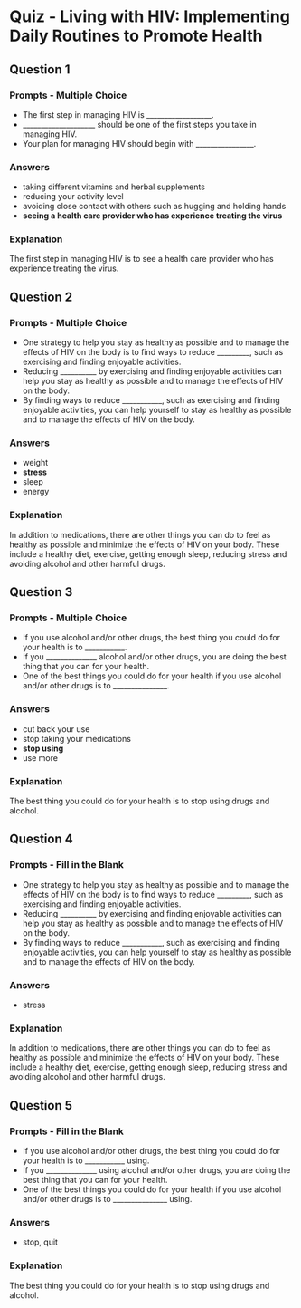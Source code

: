 # Quiz - Living with HIV: Implementing Daily Routines to Promote Health

## Question 1

### Prompts - Multiple Choice
+ The first step in managing HIV is __________________.
+ ____________________ should be one of the first steps you take in managing HIV.
+ Your plan for managing HIV should begin with ________________.

### Answers
+ taking different vitamins and herbal supplements
+ reducing your activity level
+ avoiding close contact with others such as hugging and holding hands
+ __seeing a health care provider who has experience treating the virus__

### Explanation
The first step in managing HIV is to see a health care provider who has experience treating the virus.

## Question 2

### Prompts - Multiple Choice
+ One strategy to help you stay as healthy as possible and to manage the effects of HIV on the body is to find ways to reduce _________, such as exercising and finding enjoyable activities.
+ Reducing __________ by exercising and finding enjoyable activities can help you stay as healthy as possible and to manage the effects of HIV on the body.
+ By finding ways to reduce ___________, such as exercising and finding enjoyable activities, you can help yourself to stay as healthy as possible and to manage the effects of HIV on the body.

### Answers
+ weight
+ __stress__
+ sleep
+ energy

### Explanation
In addition to medications, there are other things you can do to feel as healthy as possible and minimize the effects of HIV on your body. These include a healthy diet, exercise, getting enough sleep, reducing stress and avoiding alcohol and other harmful drugs.

## Question 3

### Prompts - Multiple Choice
+ If you use alcohol and/or other drugs, the best thing you could do for your health is to ___________.
+ If you ______________ alcohol and/or other drugs, you are doing the best thing that you can for your health.
+ One of the best things you could do for your health if you use alcohol and/or other drugs is to _______________.

### Answers
+ cut back your use
+ stop taking your medications
+ __stop using__
+ use more

### Explanation
The best thing you could do for your health is to stop using drugs and alcohol.

## Question 4

### Prompts - Fill in the Blank
+ One strategy to help you stay as healthy as possible and to manage the effects of HIV on the body is to find ways to reduce _________, such as exercising and finding enjoyable activities.
+ Reducing __________ by exercising and finding enjoyable activities can help you stay as healthy as possible and to manage the effects of HIV on the body.
+ By finding ways to reduce ___________, such as exercising and finding enjoyable activities, you can help yourself to stay as healthy as possible and to manage the effects of HIV on the body.

### Answers
+ stress

### Explanation
In addition to medications, there are other things you can do to feel as healthy as possible and minimize the effects of HIV on your body. These include a healthy diet, exercise, getting enough sleep, reducing stress and avoiding alcohol and other harmful drugs.

## Question 5

### Prompts - Fill in the Blank
+ If you use alcohol and/or other drugs, the best thing you could do for your health is to ___________ using.
+ If you ______________ using alcohol and/or other drugs, you are doing the best thing that you can for your health.
+ One of the best things you could do for your health if you use alcohol and/or other drugs is to _______________ using.

### Answers
+ stop, quit

### Explanation
The best thing you could do for your health is to stop using drugs and alcohol.


